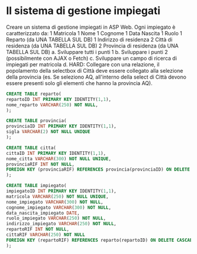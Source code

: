 # Il sistema di gestione impiegati

Creare un sistema di gestione impiegati in ASP Web. Ogni impiegato è caratterizzato da: 1 Matricola 1 Nome 1 Cognome 1 Data Nascita 1 Ruolo 1 Reparto (da UNA TABELLA SUL DB) 1 Indirizzo di residenza 2 Città di residenza (da UNA TABELLA SUL DB) 2 Provincia di residenza (da UNA TABELLA SUL DB) a. Sviluppare tutti i punti 1 b. Sviluppare i punti 2 (possibilmente con AJAX o Fetch) c. Sviluppare un campo di ricerca di impiegati per matricola
d. HARD: Collegare con una relazione, il popolamento della selectbox di Città deve essere collegato alla selezione della provincia (es. Se seleziono AQ, all'interno della select di Città devono essere presenti solo gli elementi che hanno la provincia AQ).

```sql
CREATE TABLE reparto(
repartoID INT PRIMARY KEY IDENTITY(1,1),
nome_reparto VARCHAR(250) NOT NULL,
);

CREATE TABLE provincia(
provinciaID INT PRIMARY KEY IDENTITY(1,1),
sigla VARCHAR(2) NOT NULL UNIQUE
);

CREATE TABLE citta(
cittaID INT PRIMARY KEY IDENTITY(1,1),
nome_citta VARCHAR(300) NOT NULL UNIQUE,
provinciaRIF INT NOT NULL,
FOREIGN KEY (provinciaRIF) REFERENCES provincia(provinciaID) ON DELETE CASCADE
);

CREATE TABLE impiegato(
impiegatoID INT PRIMARY KEY IDENTITY(1,1),
matricola VARCHAR(250) NOT NULL UNIQUE,
nome_impiegato VARCHAR(300) NOT NULL,
cognome_impiegato VARCHAR(300) NOT NULL,
data_nascita_impiegato DATE,
ruolo_impiegato VARCHAR(250) NOT NULL,
indirizzo_impiegato VARCHAR(250) NOT NULL,
repartoRIF INT NOT NULL,
cittaRIF VARCHAR(250) NOT NULL
FOREIGN KEY (repartoRIF) REFERENCES reparto(repartoID) ON DELETE CASCADE
);
```
